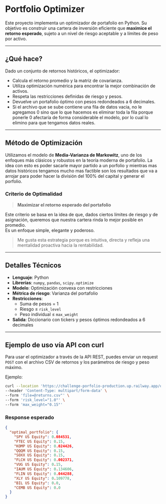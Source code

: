 # Portfolio Optimizer

Este proyecto implementa un optimizador de portafolio en Python. Su objetivo es construir una cartera de inversión eficiente que **maximice el retorno esperado**, sujeto a un nivel de riesgo aceptable y a límites de peso por activo.

---

## ¿Qué hace?

Dado un conjunto de retornos históricos, el optimizador:

- Calcula el retorno promedio y la matriz de covarianza.
- Utiliza optimización numérica para encontrar la mejor combinación de activos.
- Respeta las restricciones definidas de riesgo y pesos.
- Devuelve un portafolio óptimo con pesos redondeados a 6 decimales.
- Si el archivo que se sube contiene una fila de datos vacia, no le agregamos 0 sino que lo que hacemos es eliminar toda la fila porque ponerle 0 afectaría de forma considerable el modelo, por lo cual lo elimino para que tengamos datos reales.

---

## Método de Optimización

Utilizamos el modelo de **Media-Varianza de Markowitz**, uno de los enfoques más clásicos y robustos en la teoría moderna de portafolio. La idea con esto es poder sacarle mayor partido a un porfolio y mientras mas datos históricos tengamos mucho mas factible son los resultados que va a arrojar para poder hacer la división del 100% del capital y generar el porfolio.

### Criterio de Optimalidad

> **Maximizar el retorno esperado del portafolio**

Este criterio se basa en la idea de que, dados ciertos límites de riesgo y de asignación, queremos que nuestra cartera rinda lo mejor posible en promedio.  
Es un enfoque simple, elegante y poderoso.

> Me gusta esta estrategia porque es intuitiva, directa y refleja una mentalidad proactiva hacia la rentabilidad.

---

## Detalles Técnicos

- **Lenguaje**: Python
- **Librerías**: `numpy`, `pandas`, `scipy.optimize`
- **Modelo**: Optimización convexa con restricciones
- **Métrica de riesgo**: Varianza del portafolio
- **Restricciones**:
  - Suma de pesos = 1
  - Riesgo ≤ `risk_level`
  - Peso individual ≤ `max_weight`
- **Salida**: Diccionario con tickers y pesos óptimos redondeados a 6 decimales

---

## Ejemplo de uso vía API con curl

Para usar el optimizador a través de la API REST, puedes enviar un request `POST` con el archivo CSV de retornos y los parámetros de riesgo y peso máximo.

Ejemplo:

```bash
curl --location 'https://challenge-porfolio-production.up.railway.app/optimize-portfolio' \
--header 'Content-Type: multipart/form-data' \
--form 'file=@returns.csv"' \
--form 'risk_level="1.0"' \
--form 'max_weight="0.15"'
```

### Response esperado

```json
{
  "optimal_portfolio": {
    "SPY US Equity": 0.084531,
    "FTEC US Equity": 0.15,
    "KOMP US Equity": 0.024426,
    "QQQM US Equity": 0.15,
    "SOXX US Equity": 0.15,
    "FLCH US Equity": 0.002371,
    "VUG US Equity": 0.15,
    "IAUM US Equity": 0.134606,
    "FLIN US Equity": 0.044288,
    "XLY US Equity": 0.109778,
    "BIL US Equity": 0.0,
    "CEMB US Equity": 0.0
  }
}
```
